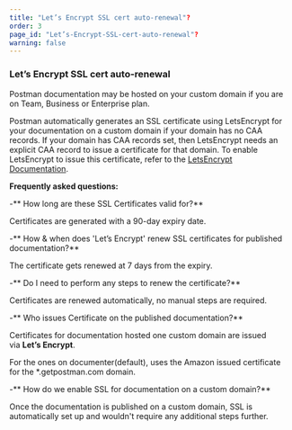 ```yaml
---
title: "Let’s Encrypt SSL cert auto-renewal"?
order: 3
page_id: "Let’s-Encrypt-SSL-cert-auto-renewal"?
warning: false
---
```


### Let’s Encrypt SSL cert auto-renewal

Postman documentation may be hosted on your custom domain if you are on Team, Business or Enterprise plan.

Postman automatically generates an SSL certificate using LetsEncrypt for your documentation on a custom domain if your domain has no CAA records. If your domain has CAA records set, then LetsEncrypt needs an explicit CAA record to issue a certificate for that domain. To enable LetsEncrypt to issue this certificate, refer to the [LetsEncrypt Documentation](https://letsencrypt.org/docs/caa "https://letsencrypt.org/docs/caa").

**Frequently asked questions:**

-** How long are these SSL Certificates valid for?**

Certificates are generated with a 90-day expiry date.

-** How & when does 'Let’s Encrypt' renew SSL certificates for published documentation?**

The certificate gets renewed at 7 days from the expiry.

-** Do I need to perform any steps to renew the certificate?** 

Certificates are renewed automatically, no manual steps are required.

-** Who issues Certificate on the published documentation?**

Certificates for documentation hosted one custom domain are issued via **Let’s Encrypt**.

For the ones on documenter(default), uses the Amazon issued certificate for the \*.getpostman.com domain.

-** How do we enable SSL for documentation on a custom domain?**

Once the documentation is published on a custom domain, SSL is automatically set up and wouldn't require any additional steps further.
